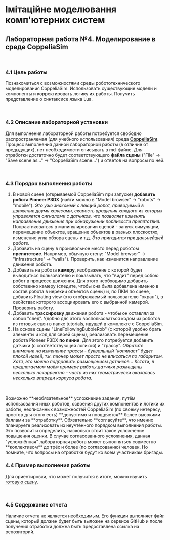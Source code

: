 # Імітаційне моделювання комп'ютерних систем
## Лабораторная работа №4. Моделирование в среде CoppeliaSim

<br>

### 4.1 Цель работы
Познакомиться с возможностями среды робототехнического моделирования CoppeliaSim. Использовать существующие модели и компоненты и корректировать логику их работы. Получить представление о синтаксисе языка Lua.

<br>

### 4.2 Описание лабораторной установки
Для выполнения лабораторной работы потребуется свободно распространяемая (для учебного использования) среда [**CoppeliaSim**](https://www.coppeliarobotics.com/downloads).  
Процесс выполнения данной лабораторной работы (в отличие от предыдущих), нет необходимости описывать в md-файле. Для отработки достаточно будет соответствующего **файла сцены** ("File" -> "Save scene as..." -> "CoppeliaSim scene...") и ответов на вопросы по ней.

<br>

### 4.3 Порядок выполнения работы
1. В новой сцене (открываемой CoppeliaSim при запуске) **добавить робота Pioneer P3DX** (найти можно в "Model browser" -> "robots" -> "mobile"). *Это уже знакомый с лекций робот, приводимый в движение двумя колесами, скорость вращения каждого из которых управляется сигналами с датчиков, что позволяет изменять направление движения при обнаружении поблизости препятствия.*  
Попрактиковаться в манипулировании сценой - запуск симуляции, перемещение объектов, вращение объектов в разных плоскостях, изменение угла обзора сцены и т.д. *Это пригодится при дальнейшей работе.*
2. Добавить на сцену в произвольное место перед роботом **препятствие**. Например, обычную стену: "Model browser" -> "infrastructure" -> "walls"). Проверить, как изменится направление движения робота.
3. Добавить на робота **камеру**, изображение с которой будет выводиться пользователю и показывать, что "видит" перед собою робот в процессе движения. Для этого необходимо добавить собственно камеру (следите, чтобы она была добавлена именно в состав робота в иерехии объектов сцены) и, по ПКМ по сцене, добавить Floating view (это отображаемый пользователю "экран"), в свойствах которого ассоциировать его с выбранной камерой. Проверить работу.
4. Добавить **трассировку** движения робота - чтобы он оставлял за собой "след". Удобно для этого воспользоваться кодом из роботов из готовых сцен в папке tutorials, идущей в комплекте с CoppeliaSim.
5. На основе сцены "LineFollowingBubbleRob" (с которой удобно брать элементы и код для своей сцены), реализовать перемещение робота Pioneer P3DX **по линии**. Для этого потребуется добавить датчики (с соответствующей логикой) и "трассу". *Обратите внимание на изменение трассы - буквальный "копипаст" будет плохой идеей, т.к. пионер может просто не вписаться по габаритам. Хотя, это можно подправить размещением датчиков... Кстати, в предлагаемом моём примере работы датчики размещены несколько некорректно - часть из них геометрически оказалась несколько впереди корпуса робота.*
<br>
<br>
Возможно **необязательное** усложнение задания, путём использования иных роботов, освоения других компонентов и логики их работы, неописанных возможностей CoppeliaSim (по своему интересу, простор для этого есть) **допустимо и поощряется** более высокими баллами за **отработку**.  
Обязательно **согласуйте**, что именно планируете реализовать из неучтённого порядком выполнения работы. Это позволит и определить, насколько стоит такое усложнение повышения оценки.  
В случае согласованного усложнения, данная "усложнённая" лабораторная работа может выполняться совместно **коллективом** до трёх и более (по согласованию) человек. Но помните, что вопросы на отработке будут ко всем участникам бригады.

### 4.4 Пример выполнения работы
Для ориентировки, что может получится в итоге, можно изучить [готовую сцену](example.ttt).

<br>

### 4.5 Содержание отчета
Наличие отчета не является необходимым. Его функции выполняет файл сцены, который должен будет быть выложен на сервисе GitHub и после получения отработки должна быть предоставлена ссылка на репозиторий.
<br>

<!-- 
Это пока заготовка с прошлой лабораторной, ближе к проведению, прикину вопросы и литературу.
### 3.5 Контрольные вопросы
1. Для чего нужна оптимизационная модель?
1. Какие этапы использования среды BehaviorSearch?
1. Что такое целевая функция (функция приспособленности)?
1. Как вы понимаете понятие "пространства поиска"?
1. Какие алгоритмы поиска доступны в среде BehaviorSearch?
1. В чём заключается метод случайного поиска?
1. В чём разница между средним арифметическим значением и медианой?
1. Какие могут использоваться критерии остановки поиска?
2. Какие основные этапы работы генетического алгоритма?
2. Какие генетические операторы вам известны?
2. Что такое кроссовер? Как происходит отбор особей для него?
2. Для чего нужен оператор мутации?
2. Какие есть способы кодирования вариантов решений (особей) в генетическом алгоритме?
2. Недостатки и преимущества использования генетических алгоритмов.
2. В чём заключается алгоритм имитации отжига?
2. В чём заключается метод поиска восхождением к вершине?

<br>

### СПИСОК ЛИТЕРАТУРЫ
1. Среда [BehaviorSearch](http://www.behaviorsearch.org/).
1. Подробное [описание процесса использования](https://www.behaviorsearch.org/documentation/tutorial.html) BehaviorSearch, на примере.
1. Популярное [описание работы генетических алгоритмов](http://algolist.ru/ai/ga/).
1. [Introduction to Genetic Algorithms](https://towardsdatascience.com/introduction-to-genetic-algorithms-including-example-code-e396e98d8bf3).
1. [Генетический алгоритм. Просто о сложном](https://habr.com/ru/post/128704/). *Пример использования для решения Диофантового уравнения и масса ссылок на другие неформальные статьи по этой теме*.
1. Руководства по разметке Markdown: [1](https://gist.github.com/Jekins/2bf2d0638163f1294637), [2](https://github.com/adam-p/markdown-here/wiki/Markdown-Cheatsheet), [3](https://www.markdownguide.org/basic-syntax/).
-->
<!-- 
Если не пугает углубление в науку (оно для лабы не является необходимым, базовых источников и рассказанного на лекциях хватит), есть хорошие статьи про использование методов поиска, указанные в самом проекте BehaviorSearch, по ссылке http://www.behaviorsearch.org/papers.html
-->